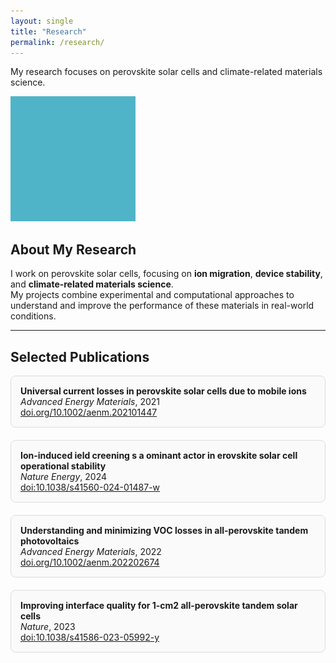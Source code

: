 ```yaml
---
layout: single
title: "Research"
permalink: /research/
---
```

<style>
  /* widen main content */
  article#single article,
  article#single .page__content,
  article#single main,
  article#single .container,
  article#single .wrapper {
    max-width: 1000px !important;
    width: 100% !important;
    margin-left: auto !important;
    margin-right: auto !important;
    padding-left: 1rem !important;
    padding-right: 1rem !important;
  }
</style>


My research focuses on perovskite solar cells and climate-related materials science.

![Example research image](/assets/images/research-icon.png)

## About My Research

I work on perovskite solar cells, focusing on **ion migration**, **device stability**, and **climate-related materials science**.  
My projects combine experimental and computational approaches to understand and improve the performance of these materials in real-world conditions.

---

## Selected Publications

<div style="display: flex; flex-wrap: wrap; gap: 20px;">

<div style="flex: 1 1 300px; border: 1px solid #ddd; border-radius: 8px; padding: 15px; background: #fafafa;">
<strong>Universal current losses in perovskite solar cells due to mobile ions</strong><br>
<em>Advanced Energy Materials</em>, 2021<br>
<a href="https://doi.org/10.1002/aenm.202101447" target="_blank">doi.org/10.1002/aenm.202101447</a>
</div>

<div style="flex: 1 1 300px; border: 1px solid #ddd; border-radius: 8px; padding: 15px; background: #fafafa;">
<strong>Ion-induced ield creening s a ominant actor in erovskite solar cell operational stability</strong><br>
<em>Nature Energy</em>, 2024<br>
<a href="https://doi.org/10.1038/s41560-024-01487-w" target="_blank">doi:10.1038/s41560-024-01487-w</a>
</div>

<div style="flex: 1 1 300px; border: 1px solid #ddd; border-radius: 8px; padding: 15px; background: #fafafa;">
<strong>Understanding and minimizing VOC losses in all-perovskite tandem photovoltaics</strong><br>
<em>Advanced Energy Materials</em>, 2022<br>
<a href="https://doi.org/10.1002/aenm.202202674" target="_blank">doi.org/10.1002/aenm.202202674</a>
</div>

<div style="flex: 1 1 300px; border: 1px solid #ddd; border-radius: 8px; padding: 15px; background: #fafafa;">
<strong>Improving interface quality for 1-cm2 all-perovskite tandem solar cells</strong><br>
<em>Nature</em>, 2023<br>
<a href="https://doi.org/10.1038/s41586-023-05992-y" target="_blank">doi:10.1038/s41586-023-05992-y</a>
</div>

</div>


